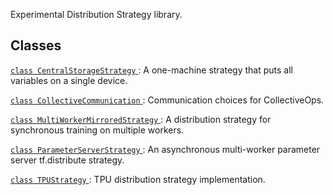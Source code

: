 Experimental Distribution Strategy library.

## Classes
[ `class CentralStorageStrategy` ](https://tensorflow.google.cn/api_docs/python/tf/compat/v1/distribute/experimental/CentralStorageStrategy): A one-machine strategy that puts all variables on a single device.

[ `class CollectiveCommunication` ](https://tensorflow.google.cn/api_docs/python/tf/distribute/experimental/CollectiveCommunication): Communication choices for CollectiveOps.

[ `class MultiWorkerMirroredStrategy` ](https://tensorflow.google.cn/api_docs/python/tf/compat/v1/distribute/experimental/MultiWorkerMirroredStrategy): A distribution strategy for synchronous training on multiple workers.

[ `class ParameterServerStrategy` ](https://tensorflow.google.cn/api_docs/python/tf/compat/v1/distribute/experimental/ParameterServerStrategy): An asynchronous multi-worker parameter server tf.distribute strategy.

[ `class TPUStrategy` ](https://tensorflow.google.cn/api_docs/python/tf/compat/v1/distribute/experimental/TPUStrategy): TPU distribution strategy implementation.

